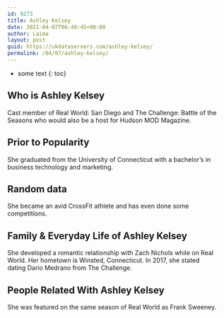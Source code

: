 ```yaml
---
id: 9273
title: Ashley Kelsey
date: 2021-04-07T06:49:45+00:00
author: Laima
layout: post
guid: https://ukdataservers.com/ashley-kelsey/
permalink: /04/07/ashley-kelsey/
---
```


* some text
{: toc}


## Who is Ashley Kelsey
                  
                  
                  
Cast member of Real World: San Diego and The Challenge: Battle of the Seasons who would also be a host for Hudson MOD Magazine.
                  
              
            
              
            
                
                
                
## Prior to Popularity
                  
                  
                  
She graduated from the University of Connecticut with a bachelor&#8217;s in business technology and marketing.
                  
              
            
              
            
                
                
                
## Random data
                  
                  
                  
She became an avid CrossFit athlete and has even done some competitions.
                  
              
            
              
            
                
                
                
## Family & Everyday Life of Ashley Kelsey
                  
                  
                  
She developed a romantic relationship with Zach Nichols while on Real World. Her hometown is Winsted, Connecticut. In 2017, she stated dating Dario Medrano from The Challenge.
                  
              
            
              
            
                
                
                
## People Related With Ashley Kelsey
                  
                  
                  
She was featured on the same season of Real World as Frank Sweeney.
                  
              
            
              
            
                
              
            
              
              
            
            
              
            
          
          
          